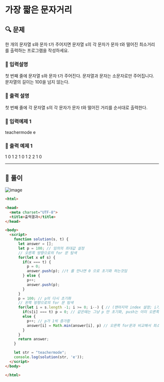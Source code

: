 # 가장 짧은 문자거리

##  🔍 문제 
한 개의 문자열 s와 문자 t가 주어지면 문자열 s의 각 문자가 문자 t와 떨어진 최소거리를 출력하는 프로그램을 작성하세요.


### 🔹 입력설명
첫 번째 줄에  문자열 s와 문자 t가 주어진다. 문자열과 문자는 소문자로만 주어집니다.  
문자열의 길이는 100을 넘지 않는다.  

### 🔹 출력 설명
첫 번째 줄에 각 문자열 s의 각 문자가 문자 t와 떨어진 거리를 순서대로 출력한다.

### 🔹 입력예제 1
teachermode e

### 🔹 출력 예제 1
1 0 1 2 1 0 1 2 2 1 0


----

##  📌 풀이

![image](https://user-images.githubusercontent.com/28912774/116487884-ff4d1000-a8cb-11eb-8220-c6e078809ae5.png)



```html
<html>

<head>
  <meta charset="UTF-8">
  <title>출력결과</title>
</head>

<body>
  <script>
    function solution(s, t) {
      let answer = [];
      let p = 100; // 임의의 최대값 설정
      // 오른쪽 방향으로의 for 문 탐색
      for(let x of s) {
        if(x === t) {
          p = 0;
          answer.push(p); //t 를 만나면 0 으로 초기화 하는것임
        } else {
          p++;
          answer.push(p);
        }
      }
      p = 100; // p의 다시 초기화
      // 왼쪽 방향으로의 for 문 탐색
      for(let i = s.length -1; i >= 0; i--) { // (맨마지막 index 설정; i가 0이 될때까지; i가 하나씩 줄어듬) -> 그러면 방향이 왼쪽으로 for문임
        if(s[i] === t) p = 0; // 같은때는 그냥 p 만 초기화, push는 이미 오른쪽 방향일때 했기 때문에 그냥 초기화만 해줌 (또 push 하면 최종 값에서 0이 늘어남)
        else {
          p++; // p가 1씩 증가함
          answer[i] = Math.min(answer[i], p) // 오른쪽 for문과 비교해서 최소값이 되는것만 return 함
        }
      }
      return answer;
    }

    let str = "teachermode";
    console.log(solution(str, 'e'));
  </script>
</body>

</html>
```
